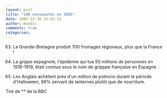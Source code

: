 ```yaml
---
layout: post
title: "100 nouveautés en 2005"
date: 2005-12-30 15:42:12
author: Hoedic
comments: true
categories: 
---
```



83. La Grande-Bretagne produit 700 fromages régionaux, plus que la France !

89. La grippe espagnole, l'épidémie qui tua 50 millions de personnes en 1918-1919, était connue sous le nom de gripppe française en Espagne.

96. Les Anglais achètent près d'un million de potirons durant le période d'Halloween, 99% servant de lanternes plutôt que de nourriture.

Tiré de ** de la BBC